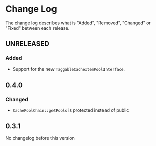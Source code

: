 # Change Log

The change log describes what is "Added", "Removed", "Changed" or "Fixed" between each release. 

## UNRELEASED

### Added

* Support for the new `TaggableCacheItemPoolInterface`. 

## 0.4.0

### Changed

* `CachePoolChain::getPools` is protected instead of public 

## 0.3.1

No changelog before this version
